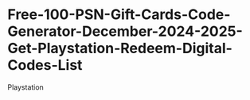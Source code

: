 # Free-100-PSN-Gift-Cards-Code-Generator-December-2024-2025-Get-Playstation-Redeem-Digital-Codes-List
Playstation
